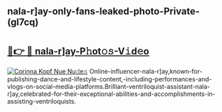 ## nala-r]ay-only-fans​-leaked-photo​-Private-(gl7cq)


# <h2><a href="https://mediaupload.pro?title=nala-r]ay&ref=git">🔗👉 🔴 nala-r]ay-P𝚑ot𝚘𝚜-V𝚒d𝚎o</a></h2>

[![Corinna Kopf Nue Nu𝚍e𝚜](https://i.imgur.com/0qMVB7G.gif)](https://mediaupload.pro?title=nala-r]ay&ref=git)
Online-influencer-nala-r]ay,known-for-publishing-dance-and-lifestyle-content,-including-performances-and-vlogs-on-social-media-platforms.Brilliant-ventriloquist-assistant-nala-r]ay,celebrated-for-their-exceptional-abilities-and-accomplishments-in-assisting-ventriloquists.  
